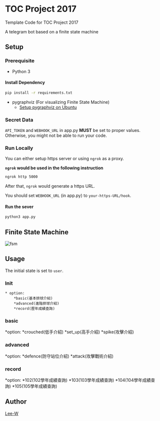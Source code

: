 # TOC Project 2017

Template Code for TOC Project 2017

A telegram bot based on a finite state machine

## Setup

### Prerequisite
* Python 3

#### Install Dependency
```sh
pip install -r requirements.txt
```

* pygraphviz (For visualizing Finite State Machine)
    * [Setup pygraphviz on Ubuntu](http://www.jianshu.com/p/a3da7ecc5303)

### Secret Data

`API_TOKEN` and `WEBHOOK_URL` in app.py **MUST** be set to proper values.
Otherwise, you might not be able to run your code.

### Run Locally
You can either setup https server or using `ngrok` as a proxy.

**`ngrok` would be used in the following instruction**

```sh
ngrok http 5000
```

After that, `ngrok` would generate a https URL.

You should set `WEBHOOK_URL` (in app.py) to `your-https-URL/hook`.

#### Run the sever

```sh
python3 app.py
```

## Finite State Machine
![fsm](./img/show-fsm.png)

## Usage
The initial state is set to `user`.
### Init
	* option:
		*basic(基本排球介紹)
		*advanced(進階排球介紹)
		*record(歷年成績查詢)
### basic
*option:
	*crouched(低手介紹)
	*set_up(高手介紹)
	*spike(攻擊介紹)

### advanced
*option:
	*defence(防守站位介紹)
	*attack(攻擊戰術介紹)
	
### record
*option:
	*102(102學年成績查詢)
	*103(103學年成績查詢)
	*104(104學年成績查詢)
	*105(105學年成績查詢)
	
## Author
[Lee-W](https://github.com/Lee-W)

